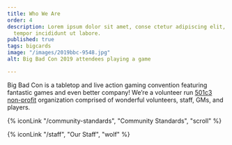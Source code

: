 ```yaml
---
title: Who We Are
order: 4
description: Lorem ipsum dolor sit amet, conse ctetur adipiscing elit, sed do eiusmod
  tempor incididunt ut labore.
published: true
tags: bigcards
image: "/images/2019bbc-9548.jpg"
alt: Big Bad Con 2019 attendees playing a game

---
```

Big Bad Con is a tabletop and live action gaming convention featuring fantastic games and even better company!
We’re a volunteer run [501c3 non-profit](/non-profit) organization comprised of wonderful volunteers, staff, GMs, and players.

{% iconLink "/community-standards", "Community Standards", "scroll" %}

{% iconLink "/staff", "Our Staff", "wolf" %}